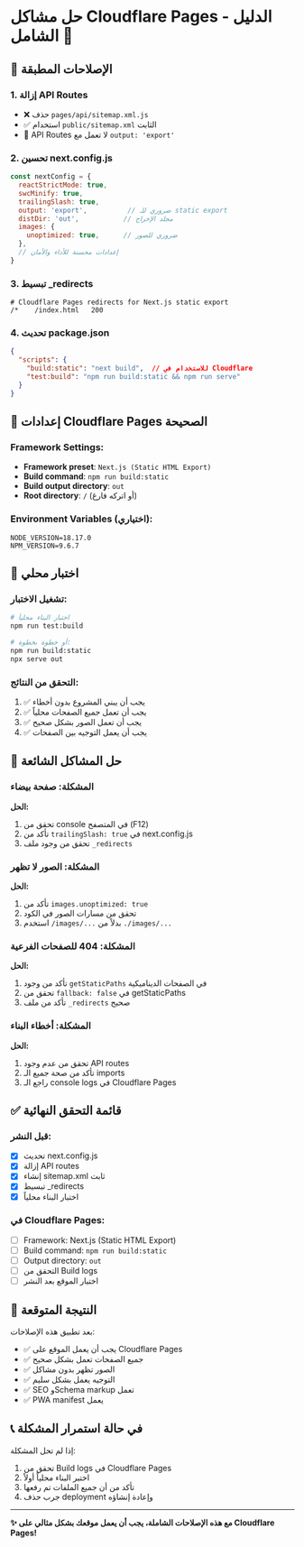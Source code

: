 # حل مشاكل Cloudflare Pages - الدليل الشامل 🚀

## 🔧 الإصلاحات المطبقة

### 1. إزالة API Routes
- ❌ حذف `pages/api/sitemap.xml.js` 
- ✅ استخدام `public/sitemap.xml` الثابت
- 🔄 API Routes لا تعمل مع `output: 'export'`

### 2. تحسين next.config.js
```javascript
const nextConfig = {
  reactStrictMode: true,
  swcMinify: true,
  trailingSlash: true,
  output: 'export',          // ضروري للـ static export
  distDir: 'out',           // مجلد الإخراج
  images: {
    unoptimized: true,      // ضروري للصور
  },
  // إعدادات محسنة للأداء والأمان
}
```

### 3. تبسيط _redirects
```
# Cloudflare Pages redirects for Next.js static export
/*    /index.html   200
```

### 4. تحديث package.json
```json
{
  "scripts": {
    "build:static": "next build",  // للاستخدام في Cloudflare
    "test:build": "npm run build:static && npm run serve"
  }
}
```

## 🎯 إعدادات Cloudflare Pages الصحيحة

### Framework Settings:
- **Framework preset**: `Next.js (Static HTML Export)`
- **Build command**: `npm run build:static`
- **Build output directory**: `out`
- **Root directory**: `/` (أو اتركه فارغ)

### Environment Variables (اختياري):
```
NODE_VERSION=18.17.0
NPM_VERSION=9.6.7
```

## 🧪 اختبار محلي

### تشغيل الاختبار:
```bash
# اختبار البناء محلياً
npm run test:build

# أو خطوة بخطوة:
npm run build:static
npx serve out
```

### التحقق من النتائج:
1. ✅ يجب أن يبني المشروع بدون أخطاء
2. ✅ يجب أن تعمل جميع الصفحات محلياً
3. ✅ يجب أن تعمل الصور بشكل صحيح
4. ✅ يجب أن يعمل التوجيه بين الصفحات

## 🐛 حل المشاكل الشائعة

### المشكلة: صفحة بيضاء
**الحل:**
1. تحقق من console في المتصفح (F12)
2. تأكد من `trailingSlash: true` في next.config.js
3. تحقق من وجود ملف `_redirects`

### المشكلة: الصور لا تظهر
**الحل:**
1. تأكد من `images.unoptimized: true`
2. تحقق من مسارات الصور في الكود
3. استخدم `/images/...` بدلاً من `./images/...`

### المشكلة: 404 للصفحات الفرعية
**الحل:**
1. تأكد من وجود `getStaticPaths` في الصفحات الديناميكية
2. تحقق من `fallback: false` في getStaticPaths
3. تأكد من ملف `_redirects` صحيح

### المشكلة: أخطاء البناء
**الحل:**
1. تحقق من عدم وجود API routes
2. تأكد من صحة جميع الـ imports
3. راجع الـ console logs في Cloudflare Pages

## ✅ قائمة التحقق النهائية

### قبل النشر:
- [x] تحديث next.config.js
- [x] إزالة API routes
- [x] إنشاء sitemap.xml ثابت
- [x] تبسيط _redirects
- [x] اختبار البناء محلياً

### في Cloudflare Pages:
- [ ] Framework: Next.js (Static HTML Export)
- [ ] Build command: `npm run build:static`
- [ ] Output directory: `out`
- [ ] التحقق من Build logs
- [ ] اختبار الموقع بعد النشر

## 🎉 النتيجة المتوقعة

بعد تطبيق هذه الإصلاحات:
- ✅ يجب أن يعمل الموقع على Cloudflare Pages
- ✅ جميع الصفحات تعمل بشكل صحيح
- ✅ الصور تظهر بدون مشاكل
- ✅ التوجيه يعمل بشكل سليم
- ✅ SEO وSchema markup تعمل
- ✅ PWA manifest يعمل

## 📞 في حالة استمرار المشكلة

إذا لم تحل المشكلة:
1. تحقق من Build logs في Cloudflare Pages
2. اختبر البناء محلياً أولاً
3. تأكد من أن جميع الملفات تم رفعها
4. جرب حذف deployment وإعادة إنشاؤه

---

**✨ مع هذه الإصلاحات الشاملة، يجب أن يعمل موقعك بشكل مثالي على Cloudflare Pages!** 